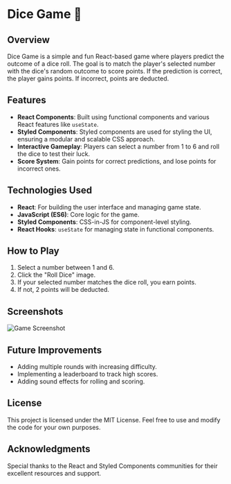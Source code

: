 # Dice Game 🎲

## Overview

Dice Game is a simple and fun React-based game where players predict the outcome of a dice roll. The goal is to match the player's selected number with the dice's random outcome to score points. If the prediction is correct, the player gains points. If incorrect, points are deducted.

## Features

- **React Components**: Built using functional components and various React features like `useState`.
- **Styled Components**: Styled components are used for styling the UI, ensuring a modular and scalable CSS approach.
- **Interactive Gameplay**: Players can select a number from 1 to 6 and roll the dice to test their luck.
- **Score System**: Gain points for correct predictions, and lose points for incorrect ones.

## Technologies Used

- **React**: For building the user interface and managing game state.
- **JavaScript (ES6)**: Core logic for the game.
- **Styled Components**: CSS-in-JS for component-level styling.
- **React Hooks**: `useState` for managing state in functional components.

## How to Play

1. Select a number between 1 and 6.
2. Click the "Roll Dice" image.
3. If your selected number matches the dice roll, you earn points.
4. If not, 2 points will be deducted.

## Screenshots

![Game Screenshot](path/to/screenshot.png)

## Future Improvements

- Adding multiple rounds with increasing difficulty.
- Implementing a leaderboard to track high scores.
- Adding sound effects for rolling and scoring.

## License

This project is licensed under the MIT License. Feel free to use and modify the code for your own purposes.

## Acknowledgments

Special thanks to the React and Styled Components communities for their excellent resources and support.
